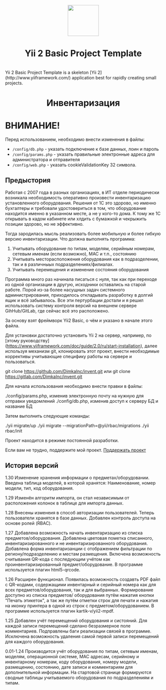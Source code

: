 <p align="center">
    <a href="https://github.com/yiisoft" target="_blank">
        <img src="https://avatars0.githubusercontent.com/u/993323" height="100px">
    </a>
    <h1 align="center">Yii 2 Basic Project Template</h1>
    <br>
    Yii 2 Basic Project Template is a skeleton [Yii 2](http://www.yiiframework.com/) application best for rapidly creating small projects.
</p>

<h1 align="center">Инвентаризация</h1>

<h1>ВНИМАНИЕ!</h1>
<p>Перед использованием, необходимо внести изменения в файлы:</p>
<ul>
    <li><code>/config/db.php</code> - указать подключение к базе данных, лоин и пароль</li>
    <li><code>/config/params.php</code> - указать правильные электронные адреса для администратора и отправителя</li>
    <li><code>/config/web.php</code> - указать cookieValidationKey 32 символа.
</ul>

Предыстория
-----------

Работая с 2007 года в разных организациях, в ИТ отделе периодически возникала необходимость оперативно произвести
инвентаризацию установленного оборудования. Решения от 1С это здорово, но именно бухгалтеры и требовали
удостовериться в том, что оборудование находится именно в указанном месте, а не у кого-то дома. К тому же
1С открывать в кадом кабинете или хлдить с бумажкой и чекрыжить позиции здорово, но не эффективно.

Тогда зародилась мысль реализовать более мобильную и более гибкую версию инвентаризации.
Что должна выполнять программа:
1. Учитывать оборудование по типам, моделям, серийным номерам, сетевым именам (если возможно), MAC и т.п., состоянию
2. Учитывать месторасположения оборудования как в подразделении, так и в различныых подразделениях/филиалах.
3. Учитывать перемещения и изменение состояния оборудования

Программа много раз начинала писаться с нуля, так как при переходе из одной организации в другую, исходники
оставались на старой работе. Порой из-за более насущных задач системного администрирования, приходилось откладывать
разработку в долгий ящик и всё забывалось. Все эти пертурбации достали и я решил использовать систему контроля
версий на внешнем сервере GihHub/GitLab, где сейчас всё это расположено.

За основу взят фреймворк Yii2 Basic, о чём и указано в начале этого файла.

Для установки достаточно установить Yii 2 на сервер, например, по [этому руководству] (https://www.yiiframework.com/doc/guide/2.0/ru/start-installation), далее
используя механизм git, клонировать этот проект, внести необходимые коррективы учитывающие специфику работы на
сервере и пользоваться.

git clone https://github.com/DimkaInc/invent.git
или
git clone https://gitlab.com/DimkaInc/invent.git

Для начала использования необходимо внести правки в файлы:

./config/params.php, изменив электронную почту на нужную для отправки уведомлений
./config/db.php, изменив доступ к серверу БД и название БД

Затем выполнить следующие команды:

./yii migrate/up
./yii migrate --migrationPath=@yii/rbac/migrations
./yii rbac/init

Проект находится в режиме постоянной разработки.

Если вам не трудно, поддержите мой проект.
<a href="https://promo-money.ru/quickpay/shop-widget?writer=seller&targets=%D0%9F%D0%BE%D0%B4%D0%B4%D0%B5%D1%80%D0%B6%D0%B0%D1%82%D1%8C%20%D0%BF%D1%80%D0%BE%D0%B5%D0%BA%D1%82&targets-hint=&default-sum=300&button-text=14&payment-type-choice=on&mobile-payment-type-choice=on&hint=&successURL=https%3A%2F%2Fgithub.com%2FDimkaInc&quickpay=shop&account=41001153778587" target="blank">Поддержать проект</a>


История версий
--------------

1.30 Изменение хранения информации о предметах/оборудовании. Введена таблица моделей, в которой хранятся: Наименование,
номер модели, тип, код оборудования.

1.29 Изменён алгоритм импорта, он стал независимым от расположения колонок в таблице для импорта данных.

1.28 Внесены изменеия в способ авторизации пользователей. Теперь пользователи хранятся в базе данных. Добавлен
контроль доступа на основе ролей (RBAC).

1.27 Добавлена возможность начать инвентаризацию из списка предметов/оборудования. Добавлена цветовая пометка
списанного, инвентаризированного и не инвентаризированного оборудования. Добавлена форма инвентаризанции с
отображением фильтрации по региону/подразделению и местам размещения. Включена возможность считывания QR-кода
с последующим учётом как проинвентаризированный предмет/оборудование.
В программе используется плагин html5-qrcode.

1.26 Расширен функционал. Появилась возможность создавть PDF файл с QR-кодами, содержащими инвентарный и серийный
номера как для всех предметов/оборудования, так и для выбранных. Формирование доступно из списка предметов/
оборудования путём нажатия кнопки "Печать этикеток", а так же путём отметки строк для печати и нажатия на иконку
принтера в одной из строк с предметом/оборудованием.
В программе используется плагин kartik-v/yii2-mpdf.

1.25 Добавлен учёт перемещений оборудования и систояний. Для каждой записи перемещений сделано безразмерное
поле комментариев. Подправлены баги реализации связей в программе. Исключена возможность удаления самой
первой записи перемещений для каждого оборудования.

0.01-1.24 Производится учёт оборудования по типам, сетевым именам, моделям, операционной системе, MAC адресам, серийному
и инвентарному номерам, коду оборудования, номеру модели, размещению, состоянию, дате записи и комментариям для
дополнительной информации. На стартовой странице формируются сводные таблицы учитываемого оборудования по
подразделениям и типам.
